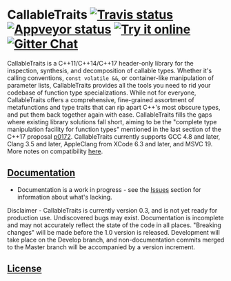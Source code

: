 <!--
Copyright Barrett Adair 2016
Distributed under the Boost Software License, Version 1.0.
(See accompanying file LICENSE.md or copy at http://boost.org/LICENSE_1_0.txt)
-->

# CallableTraits <a target="_blank" href="https://travis-ci.org/badair/callable_traits">![Travis status][badge.Travis]</a> <a target="_blank" href="https://ci.appveyor.com/project/badair/callable-traits">![Appveyor status][badge.Appveyor]</a> <a target="_blank" href="http://melpon.org/wandbox/permlink/sTCnJr0lIF9sCAsf">![Try it online][badge.wandbox]</a> <a target="_blank" href="https://gitter.im/badair/callable_traits">![Gitter Chat][badge.Gitter]</a>

CallableTraits is a C++11/C++14/C++17 header-only library for the inspection, synthesis, and decomposition of callable types. Whether it's calling conventions, `const volatile &&`, or container-like manipulation of parameter lists, CallableTraits provides all the tools you need to rid your codebase of function type specializations. While not for everyone, CallableTraits offers a comprehensive, fine-grained assortment of metafunctions and type traits that can rip apart C++'s most obscure types, and put them back together again with ease. CallableTraits fills the gaps where existing library solutions fall short, aiming to be the "complete type manipulation facility for function types" mentioned in the last section of the C++17 proposal [p0172](http://www.open-std.org/JTC1/SC22/WG21/docs/papers/2015/p0172r0.html). CallableTraits currently supports GCC 4.8 and later, Clang 3.5 and later, AppleClang from XCode 6.3 and later, and MSVC 19. More notes on compatibility [here](http://badair.github.io/callable_traits/doc/html/callable_traits/compatibility.html).

## [Documentation](http://badair.github.io/callable_traits/index.html)
* Documentation is a work in progress - see the [Issues](https://github.com/badair/callable_traits/issues) section for information about what's lacking.

Disclaimer - CallableTraits is currently version 0.3, and is not yet ready for production use. Undiscovered bugs may exist. Documentation is incomplete and may not accurately reflect the state of the code in all places. "Breaking changes" will be made before the 1.0 version is released. Development will take place on the Develop branch, and non-documentation commits merged to the Master branch will be accompanied by a version increment.

## [License](LICENSE.md)

<!-- Links -->
[badge.Appveyor]: https://ci.appveyor.com/api/projects/status/uf0l91v7l4wc4kw6/branch/master?svg=true
[badge.Gitter]: https://img.shields.io/badge/gitter-join%20chat-blue.svg
[badge.Travis]: https://travis-ci.org/badair/callable_traits.svg?branch=master
[badge.Wandbox]: https://img.shields.io/badge/try%20it-online-blue.svg

